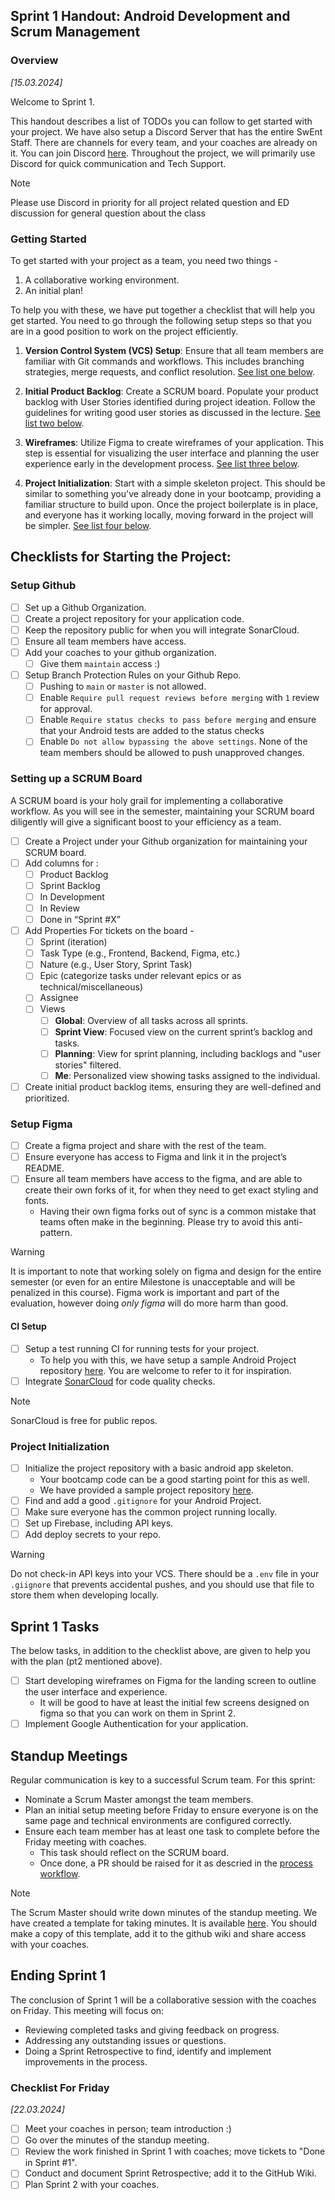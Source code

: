 ## Sprint 1 Handout: Android Development and Scrum Management

### Overview

_[15.03.2024]_

Welcome to Sprint 1. 

This handout describes a list of TODOs you can follow to get started with your project. We have also setup a Discord Server that has the entire SwEnt Staff. There are channels for every team, and your coaches are already on it. You can join Discord [here](https://discord.gg/tXtPWcG6ak). Throughout the project, we will primarily use Discord for quick communication and Tech Support.

>[!NOTE]
> Please use Discord in priority for all project related question and ED discussion for general question about the class

### Getting Started

To get started with your project as a team, you need two things - 

1. A collaborative working environment.
2. An initial plan!
   
To help you with these, we have put together a checklist that will help you get started. You need to go through the following setup steps so that you are in a good position to work on the project efficiently.

1. **Version Control System (VCS) Setup**: Ensure that all team members are familiar with Git commands and workflows. This includes branching strategies, merge requests, and conflict resolution. [See list one below](#setup-github).
   
2. **Initial Product Backlog**: Create a SCRUM board. Populate your product backlog with User Stories identified during project ideation. Follow the guidelines for writing good user stories as discussed in the lecture. [See list two below](#setting-up-a-scrum-board). 

3. **Wireframes**: Utilize Figma to create wireframes of your application. This step is essential for visualizing the user interface and planning the user experience early in the development process. [See list three below](#setup-figma).

4. **Project Initialization**: Start with a simple skeleton project. This should be similar to something you've already done in your bootcamp, providing a familiar structure to build upon. Once the project boilerplate is in place, and everyone has it working locally, moving forward in the project will be simpler. [See list four below](#project-initialization).

## Checklists for Starting the Project:

### Setup Github

- [ ] Set up a Github Organization.
- [ ] Create a project repository for your application code.
- [ ] Keep the repository public for when you will integrate SonarCloud.
- [ ] Ensure all team members have access.
- [ ] Add your coaches to your github organization.
  - [ ] Give them `maintain` access :) 
- [ ] Setup Branch Protection Rules on your Github Repo.
  - [ ] Pushing to `main` or `master` is not allowed.
  - [ ] Enable `Require pull request reviews before merging` with `1` review for approval.
  - [ ] Enable `Require status checks to pass before merging` and ensure that your Android tests are added to the status checks
  - [ ] Enable `Do not allow bypassing the above settings`. None of the team members should be allowed to push unapproved changes.

### Setting up a SCRUM Board

A SCRUM board is your holy grail for implementing a collaborative workflow. As you will see in the semester, maintaining your SCRUM board diligently will give a significant boost to your efficiency as a team.

- [ ] Create a Project under your Github organization for maintaining your SCRUM board.
- [ ] Add columns for :
  - [ ] Product Backlog
  - [ ] Sprint Backlog
  - [ ] In Development
  - [ ] In Review
  - [ ] Done in “Sprint #X”
- [ ] Add Properties For tickets on the board - 
  - [ ] Sprint (iteration)
  - [ ] Task Type (e.g., Frontend, Backend, Figma, etc.)
  - [ ] Nature (e.g., User Story, Sprint Task)
  - [ ] Epic (categorize tasks under relevant epics or as technical/miscellaneous)
  - [ ] Assignee
  - [ ] Views
    - [ ] **Global**: Overview of all tasks across all sprints.
    - [ ] **Sprint View**: Focused view on the current sprint’s backlog and tasks.
    - [ ] **Planning**: View for sprint planning, including backlogs and "user stories" filtered.
    - [ ] **Me**: Personalized view showing tasks assigned to the individual.
- [ ] Create initial product backlog items, ensuring they are well-defined and prioritized.

### Setup Figma

- [ ] Create a figma project and share with the rest of the team. 
- [ ] Ensure everyone has access to Figma and link it in the project’s README.
- [ ] Ensure all team members have access to the figma, and are able to create their own forks of it, for when they need to get exact styling and fonts.
  - Having their own figma forks out of sync is a common mistake that teams often make in the beginning. Please try to avoid this anti-pattern.
> [!WARNING]
> It is important to note that working solely on figma and design for the entire semester (or even for an entire Milestone is unacceptable and will be penalized in this course). Figma work is important and part of the evaluation, however doing _only figma_ will do more harm than good. 

#### CI Setup

- [ ] Setup a test running CI for running tests for your project. 
  - To help you with this, we have setup a sample Android Project repository [here](https://github.com/swent-epfl/Android-Sample). You are welcome to refer to it for inspiration.
- [ ] Integrate [SonarCloud](https://docs.sonarsource.com/sonarcloud/getting-started/github/) for code quality checks.
> [!NOTE]
> SonarCloud is free for public repos.

### Project Initialization

- [ ] Initialize the project repository with a basic android app skeleton.
  - Your bootcamp code can be a good starting point for this as well.
  - We have provided a sample project repository [here](https://github.com/swent-epfl/Android-Sample). 
- [ ] Find and add a good `.gitignore` for your Android Project.
- [ ] Make sure everyone has the common project running locally.
- [ ] Set up Firebase, including API keys.
- [ ] Add deploy secrets to your repo.
> [!WARNING]
> Do not check-in API keys into your VCS. There should be a `.env` file in your `.giignore` that prevents accidental pushes, and you should use that file to store them when developing locally.

## Sprint 1 Tasks

The below tasks, in addition to the checklist above, are given to help you with the plan (pt2 mentioned above).

- [ ] Start developing wireframes on Figma for the landing screen to outline the user interface and experience.
  - It will be good to have at least the initial few screens designed on figma so that you can work on them in Sprint 2. 
- [ ] Implement Google Authentication for your application.

## Standup Meetings

Regular communication is key to a successful Scrum team. For this sprint:

- Nominate a Scrum Master amongst the team members.
- Plan an initial setup meeting before Friday to ensure everyone is on the same page and technical environments are configured correctly.
- Ensure each team member has at least one task to complete before the Friday meeting with coaches.
  - This task should reflect on the SCRUM board.
  - Once done, a PR should be raised for it as descried in the [process workflow](../README.md/#working-on-sprint-tasks).

> [!NOTE]
> The Scrum Master should write down minutes of the standup meeting. We have created a template for taking minutes. It is available [here](https://docs.google.com/spreadsheets/d/1qgPaKuiMlu4J4IG_mdkGi_TnweDqm---ZZDY71DqFU4/edit#gid=0). You should make a copy of this template, add it to the github wiki and share access with your coaches.

## Ending Sprint 1

The conclusion of Sprint 1 will be a collaborative session with the coaches on Friday. This meeting will focus on:

- Reviewing completed tasks and giving feedback on progress.
- Addressing any outstanding issues or questions.
- Doing a Sprint Retrospective to find, identify and implement improvements in the process.
  
### Checklist For Friday 

_[22.03.2024]_

- [ ] Meet your coaches in person; team introduction :) 
- [ ] Go over the minutes of the standup meeting.
- [ ] Review the work finished in Sprint 1 with coaches; move tickets to "Done in Sprint #1".
- [ ] Conduct and document Sprint Retrospective; add it to the GitHub Wiki.
- [ ] Plan Sprint 2 with your coaches.